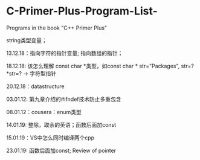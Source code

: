 # C-Primer-Plus-Program-List-
Programs in the book "C++ Primer Plus"

string类型变量；

13.12.18：指向字符的指针变量; 指向数组的指针；



18.12.18: 该怎么理解 const char *类型，如const char * str="Packages", str=? *str=? $\to$ 字符型指针

20.12.18：datastructure

03.01.12: 第九章介绍的#ifndef技术防止多重包含

08.01.12：cousera：enum类型

14.01.19: 整除，取余的英语；函数后面加const

15.01.19：VS中怎么同时编译两个cpp

23.01.19: 函数后面加const; Review of pointer